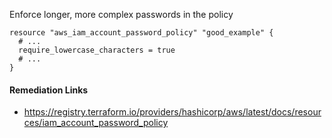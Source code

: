 
Enforce longer, more complex passwords in the policy

```hcl
resource "aws_iam_account_password_policy" "good_example" {
  # ...
  require_lowercase_characters = true
  # ...
}
```

#### Remediation Links
 - https://registry.terraform.io/providers/hashicorp/aws/latest/docs/resources/iam_account_password_policy
        